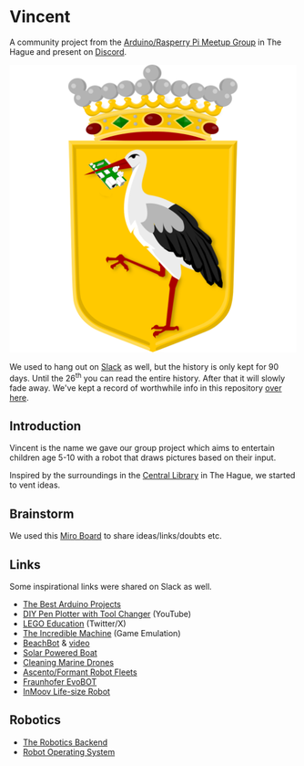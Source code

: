 # Vincent

A community project from the [Arduino/Rasperry Pi Meetup Group](https://www.meetup.com/den-haag-arduino-raspberry-pi/) in The Hague and present on [Discord](https://discord.gg/cWEnNX6W).

![Arduino/Raspberry Pi Meetup Logo](./images/LogoArduinoRaspberryPiMeetupDenHaag.png)

We used to hang out on [Slack](https://join.slack.com/t/denhaagarduin-btu2346/shared_invite/zt-1of5vfttc-zs8Z8Dnin0fzIw_Z6SpeCQ) as well, but the history is only kept for 90 days. Until the 26<sup>th</sup> you can read the entire history. After that it will slowly fade away. We've kept a record of worthwhile info in this repository [over here](./SLACK.md).

## Introduction

Vincent is the name we gave our group project which aims to entertain children age 5-10 with a robot that draws pictures based on their input.

Inspired by the surroundings in the [Central Library](https://www.google.com/maps/place/Central+Library/@52.0774704,4.3135802,17z/data=!3m1!4b1!4m6!3m5!1s0x47c5b723a383f8e9:0xd0e46b6f6761fee7!8m2!3d52.0774671!4d4.3161551!16s%2Fg%2F1ywqfcs2m?entry=ttu) in The Hague, we started to vent ideas.

## Brainstorm

We used this [Miro Board](https://miro.com/app/board/uXjVM0f28dc=/?share_link_id=773981393038) to share ideas/links/doubts etc.

## Links

Some inspirational links were shared on Slack as well.

- [The Best Arduino Projects](https://howtomechatronics.com/arduino-projects/)
- [DIY Pen Plotter with Tool Changer](https://www.youtube.com/watch?v=virDtVVt2Xo) (YouTube)
- [LEGO Education](https://twitter.com/LEGO_Education/status/1466437337056002051) (Twitter/X)
- [The Incredible Machine](https://www.myabandonware.com/game/the-incredible-machine-1mg/play-1mg) (Game Emulation)
- [BeachBot](https://www.tudelft.nl/en/2020/3me/september/beach-robot-on-the-move-during-world-cleanup-day) & [video](https://www.youtube.com/watch?v=zQjXDSxy01M)
- [Solar Powered Boat](https://twitter.com/arduino/status/1679821938716205057)
- [Cleaning Marine Drones](https://www.nauticexpo.com/prod/oceanalpha/product-65687-568374.html)
- [Ascento/Formant Robot Fleets](https://www.linkedin.com/posts/formantinc_deploy-scale-and-manage-fleets-with-formant-ugcPost-7043991030597115904-EDAg)
- [Fraunhofer EvoBOT](https://www.iml.fraunhofer.de/en/fields_of_activity/material-flow-systems/iot-and-embedded-systems/evobot.html)
- [InMoov Life-size Robot](https://inmoov.fr/)

## Robotics

- [The Robotics Backend](https://roboticsbackend.com)
- [Robot Operating System](https://docs.ros.org)
